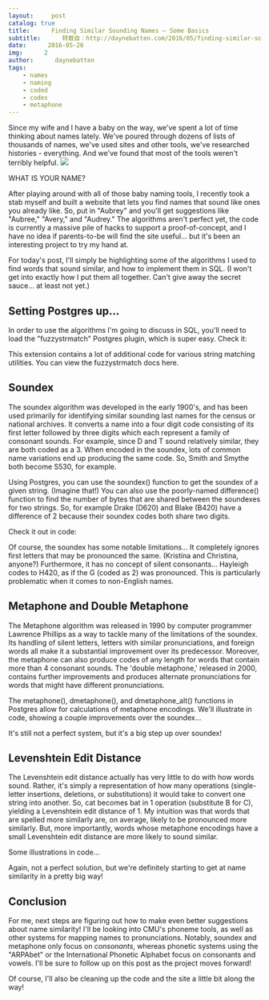 ```yaml
---
layout:     post
catalog: true
title:      Finding Similar Sounding Names – Some Basics
subtitle:      转载自：http://daynebatten.com/2016/05/finding-similar-sounding-names-basics/
date:      2016-05-26
img:      2
author:      daynebatten
tags:
    - names
    - naming
    - coded
    - codes
    - metaphone
---
```


Since my wife and I have a baby on the way, we've spent a lot of time thinking about names lately. We've poured through dozens of lists of thousands of names, we've used sites and other tools, we've researched histories - everything. And we've found that most of the tools weren't terribly helpful.
![](http://daynebatten.com/wp-content/uploads/2016/05/what_is_your_name.jpg)


WHAT IS YOUR NAME?

After playing around with all of those baby naming tools, I recently took a stab myself and built a website that lets you find names that sound like ones you already like. So, put in "Aubrey" and you'll get suggestions like "Aubree," "Avery," and "Audrey." The algorithms aren't perfect yet, the code is currently a massive pile of hacks to support a proof-of-concept, and I have no idea if parents-to-be will find the site useful... but it's been an interesting project to try my hand at.

For today's post, I'll simply be highlighting some of the algorithms I used to find words that sound similar, and how to implement them in SQL. (I won't get into exactly how I put them all together. Can't give away the secret sauce... at least not yet.)

## Setting Postgres up...

In order to use the algorithms I'm going to discuss in SQL, you'll need to load the "fuzzystrmatch" Postgres plugin, which is super easy. Check it:

This extension contains a lot of additional code for various string matching utilities. You can view the fuzzystrmatch docs here.

## Soundex

The soundex algorithm was developed in the early 1900's, and has been used primarily for identifying similar sounding last names for the census or national archives. It converts a name into a four digit code consisting of its first letter followed by three digits which each represent a family of consonant sounds. For example, since D and T sound relatively similar, they are both coded as a 3. When encoded in the soundex, lots of common name variations end up producing the same code. So, Smith and Smythe both become S530, for example.

Using Postgres, you can use the soundex() function to get the soundex of a given string. (Imagine that!) You can also use the poorly-named difference() function to find the number of bytes that are shared between the soundexes for two strings. So, for example Drake (D620) and Blake (B420) have a difference of 2 because their soundex codes both share two digits.

Check it out in code:

Of course, the soundex has some notable limitations... It completely ignores first letters that may be pronounced the same. (Kristina and Christina, anyone?) Furthermore, it has no concept of silent consonants... Hayleigh codes to H420, as if the G (coded as 2) was pronounced. This is particularly problematic when it comes to non-English names.

## Metaphone and Double Metaphone

The Metaphone algorithm was released in 1990 by computer programmer Lawrence Phillips as a way to tackle many of the limitations of the soundex. Its handling of silent letters, letters with similar pronunciations, and foreign words all make it a substantial improvement over its predecessor. Moreover, the metaphone can also produce codes of any length for words that contain more than 4 consonant sounds. The 'double metaphone,' released in 2000, contains further improvements and produces alternate pronunciations for words that might have different pronunciations.

The metaphone(), dmetaphone(), and dmetaphone_alt() functions in Postgres allow for calculations of metaphone encodings. We'll illustrate in code, showing a couple improvements over the soundex...

It's still not a perfect system, but it's a big step up over soundex!

## Levenshtein Edit Distance

The Levenshtein edit distance actually has very little to do with how words sound. Rather, it's simply a representation of how many operations (single-letter insertions, deletions, or substitutions) it would take to convert one string into another. So, cat becomes bat in 1 operation (substitute B for C), yielding a Levenshtein edit distance of 1. My intuition was that words that are spelled more similarly are, on average, likely to be pronounced more similarly. But, more importantly, words whose metaphone encodings have a small Levenshtein edit distance are more likely to sound similar.

Some illustrations in code...

Again, not a perfect solution, but we're definitely starting to get at name similarity in a pretty big way!

## Conclusion

For me, next steps are figuring out how to make even better suggestions about name similarity! I'll be looking into CMU's phoneme tools, as well as other systems for mapping names to pronunciations. Notably, soundex and metaphone only focus on *consonants*, whereas phonetic systems using the "ARPAbet" or the International Phonetic Alphabet focus on consonants and vowels. I'll be sure to follow up on this post as the project moves forward!

Of course, I'll also be cleaning up the code and the site a little bit along the way!
